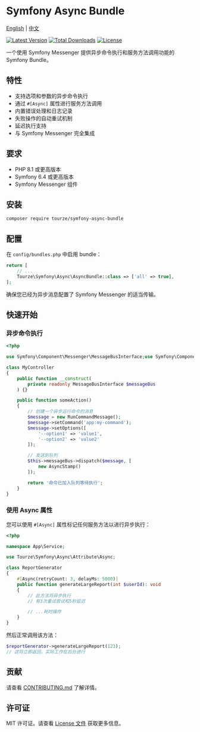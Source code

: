 # Symfony Async Bundle

[English](README.md) | [中文](README.zh-CN.md)

[![Latest Version](https://img.shields.io/packagist/v/tourze/symfony-async-bundle.svg?style=flat-square)](https://packagist.org/packages/tourze/symfony-async-bundle)
[![Total Downloads](https://img.shields.io/packagist/dt/tourze/symfony-async-bundle.svg?style=flat-square)](https://packagist.org/packages/tourze/symfony-async-bundle)
[![License](https://img.shields.io/github/license/tourze/symfony-async-bundle.svg?style=flat-square)](https://packagist.org/packages/tourze/symfony-async-bundle)

一个使用 Symfony Messenger 提供异步命令执行和服务方法调用功能的 Symfony Bundle。

## 特性

- 支持选项和参数的异步命令执行
- 通过 `#[Async]` 属性进行服务方法调用
- 内置错误处理和日志记录
- 失败操作的自动重试机制
- 延迟执行支持
- 与 Symfony Messenger 完全集成

## 要求

- PHP 8.1 或更高版本
- Symfony 6.4 或更高版本
- Symfony Messenger 组件

## 安装

```bash
composer require tourze/symfony-async-bundle
```

## 配置

在 `config/bundles.php` 中启用 bundle：

```php
return [
    // ...
    Tourze\Symfony\Async\AsyncBundle::class => ['all' => true],
];
```

确保您已经为异步消息配置了 Symfony Messenger 的适当传输。

## 快速开始

### 异步命令执行

```php
<?php

use Symfony\Component\Messenger\MessageBusInterface;use Symfony\Component\Messenger\Stamp\AsyncStamp;use Tourze\AsyncCommandBundle\Message\RunCommandMessage;

class MyController
{
    public function __construct(
        private readonly MessageBusInterface $messageBus
    ) {}

    public function someAction()
    {
        // 创建一个异步运行命令的消息
        $message = new RunCommandMessage();
        $message->setCommand('app:my-command');
        $message->setOptions([
            '--option1' => 'value1',
            '--option2' => 'value2'
        ]);

        // 发送到队列
        $this->messageBus->dispatch($message, [
            new AsyncStamp()
        ]);

        return '命令已加入队列等待执行';
    }
}
```

### 使用 Async 属性

您可以使用 `#[Async]` 属性标记任何服务方法以进行异步执行：

```php
<?php

namespace App\Service;

use Tourze\Symfony\Async\Attribute\Async;

class ReportGenerator
{
    #[Async(retryCount: 3, delayMs: 5000)]
    public function generateLargeReport(int $userId): void
    {
        // 此方法将异步执行
        // 有3次重试尝试和5秒延迟

        // ...耗时操作
    }
}
```

然后正常调用该方法：

```php
$reportGenerator->generateLargeReport(123);
// 这将立即返回，实际工作在后台进行
```

## 贡献

请查看 [CONTRIBUTING.md](CONTRIBUTING.md) 了解详情。

## 许可证

MIT 许可证。请查看 [License 文件](LICENSE) 获取更多信息。
